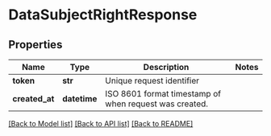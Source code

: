 # DataSubjectRightResponse

## Properties
Name | Type | Description | Notes
------------ | ------------- | ------------- | -------------
**token** | **str** | Unique request identifier | 
**created_at** | **datetime** | ISO 8601 format timestamp of when request was created. | 

[[Back to Model list]](../README.md#documentation-for-models) [[Back to API list]](../README.md#documentation-for-api-endpoints) [[Back to README]](../README.md)

